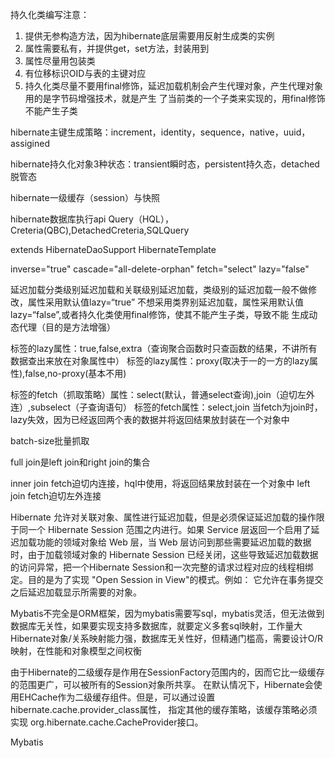 持久化类编写注意：
1. 提供无参构造方法，因为hibernate底层需要用反射生成类的实例
2. 属性需要私有，并提供get，set方法，封装用到
3. 属性尽量用包装类
4. 有位移标识OID与表的主键对应
5. 持久化类尽量不要用final修饰，延迟加载机制会产生代理对象，产生代理对象用的是字节码增强技术，就是产生
了当前类的一个子类来实现的，用final修饰不能产生子类

hibernate主键生成策略：increment，identity，sequence，native，uuid，assigined

hibernate持久化对象3种状态：transient瞬时态，persistent持久态，detached脱管态

hibernate一级缓存（session）与快照

hibernate数据库执行api
Query（HQL），Creteria(QBC),DetachedCreteria,SQLQuery

extends HibernateDaoSupport
HibernateTemplate

inverse="true" cascade="all-delete-orphan"
fetch="select" lazy="false"

延迟加载分类级别延迟加载和关联级别延迟加载，类级别的延迟加载一般不做修改，<class>属性采用默认值lazy=“true”
不想采用类界别延迟加载，<class>属性采用默认值lazy=“false”,或者持久化类使用final修饰，使其不能产生子类，导致不能
生成动态代理（目的是方法增强）

<set>标签的lazy属性：true,false,extra（查询聚合函数时只查函数的结果，不讲所有数据查出来放在对象属性中）
<many-to-one>标签的lazy属性：proxy(取决于一的一方的lazy属性),false,no-proxy(基本不用)

<set>标签的fetch（抓取策略）属性：select(默认，普通select查询),join（迫切左外连）,subselect（子查询语句）
<many-to-one>标签的fetch属性：select,join
当fetch为join时，lazy失效，因为已经返回两个表的数据并将返回结果放封装在一个对象中

batch-size批量抓取

full join是left join和right join的集合

inner join fetch迫切内连接，hql中使用，将返回结果放封装在一个对象中
left join fetch迫切左外连接

Hibernate 允许对关联对象、属性进行延迟加载，但是必须保证延迟加载的操作限于同一个 Hibernate Session 范围之内进行。如果 Service 
层返回一个启用了延迟加载功能的领域对象给 Web 层，当 Web 层访问到那些需要延迟加载的数据时，由于加载领域对象的 Hibernate Session 
已经关闭，这些导致延迟加载数据的访问异常，把一个Hibernate Session和一次完整的请求过程对应的线程相绑定。目的是为了实现
"Open Session in View"的模式。例如： 它允许在事务提交之后延迟加载显示所需要的对象。

Mybatis不完全是ORM框架，因为mybatis需要写sql，mybatis灵活，但无法做到数据库无关性，如果要实现支持多数据库，就要定义多套sql映射，工作量大
Hibernate对象/关系映射能力强，数据库无关性好，但精通门槛高，需要设计O/R映射，在性能和对象模型之间权衡

由于Hibernate的二级缓存是作用在SessionFactory范围内的，因而它比一级缓存的范围更广，可以被所有的Session对象所共享。
在默认情况下，Hibernate会使用EHCache作为二级缓存组件。但是，可以通过设置 hibernate.cache.provider_class属性，
指定其他的缓存策略，该缓存策略必须实现 org.hibernate.cache.CacheProvider接口。

Mybatis
<bean class="org.mybatis.spring.mapper.MapperScannerConfigurer">
    <property name="basePackage" value="com.some.path.mapper"/>
</bean>